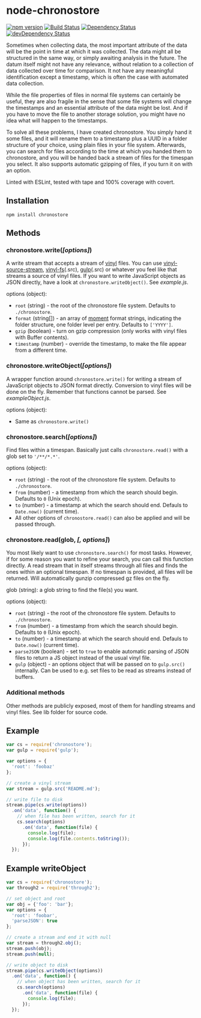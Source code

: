 # node-chronostore
[![npm version](http://img.shields.io/npm/v/chronostore.svg)](https://www.npmjs.org/package/chronostore)
[![Build Status](http://img.shields.io/travis/alexlangberg/node-chronostore.svg)](https://travis-ci.org/alexlangberg/node-chronostore)
[![Dependency Status](https://david-dm.org/alexlangberg/node-goldwasher.svg)](https://david-dm.org/alexlangberg/node-goldwasher)
[![devDependency Status](https://david-dm.org/alexlangberg/node-goldwasher/dev-status.svg)](https://david-dm.org/alexlangberg/node-goldwasher#info=devDependencies)

Sometimes when collecting data, the most important attribute of the data will be the point in time at which it was collected. The data might all be structured in the same way, or simply awaiting analysis in the future. The datum itself might not have any relevance, without relation to a collection of data collected over time for comparison. It not have any meaningful identification except a timestamp, which is often the case with automated data collection.

While the file properties of files in normal file systems can certainly be useful, they are also fragile in the sense that some file systems will change the timestamps and an essential attribute of the data might be lost. And if you have to move the file to another storage solution, you might have no idea what will happen to the timestamps.

To solve all these problems, I have created chronostore. You simply hand it some files, and it will rename them to a timestamp plus a UUID in a folder structure of your choice, using plain files in your file system. Afterwards, you can search for files according to the time at which you handed them to chronostore, and you will be handed back a stream of files for the timespan you select. It also supports automatic gzipping of files, if you turn it on with an option.

Linted with ESLint, tested with tape and 100% coverage with covert.

## Installation
```
npm install chronostore
```

## Methods
### chronostore.write(*[options]*)
A write stream that accepts a stream of [vinyl](https://www.npmjs.com/package/vinyl) files. You can use [vinyl-source-stream](https://www.npmjs.com/package/vinyl-source-stream), [vinyl-fs](https://www.npmjs.com/package/vinyl-fs)(.src), [gulp](https://www.npmjs.com/package/gulp)(.src) or whatever you feel like that streams a source of vinyl files. If you want to write JavaScript objects as JSON directly, have a look at ```chronostore.writeObject()```. See *example.js*.

options (object):
- ```root``` (string) - the root of the chronostore file system. Defaults to ```./chronostore```.
- ```format``` (string[]) - an array of [moment](https://www.npmjs.com/package/moment) format strings, indicating the folder structure, one folder level per entry. Defaults to ```['YYYY']```.
- ```gzip``` (boolean) - turn on gzip compression (only works with vinyl files with Buffer contents). 
- ```timestamp``` (number) - override the timestamp, to make the file appear from a different time.

### chronostore.writeObject(*[options]*)
A wrapper function around ```chronostore.write()``` for writing a stream of JavaScript objects to JSON format directly. Conversion to vinyl files will be done on the fly. Remember that functions cannot be parsed. See *exampleObject.js*.

options (object):
- Same as ```chronostore.write()```

### chronostore.search(*[options]*)
Find files within a timespan. Basically just calls ```chronostore.read()``` with a glob set to ```'/**/*.*'```.

options (object):
- ```root``` (string) - the root of the chronostore file system. Defaults to ```./chronostore```.
- ```from``` (number) - a timestamp from which the search should begin. Defaults to ```0``` (Unix epoch).
- ```to``` (number) - a timestamp at which the search should end. Defauls to ```Date.now()``` (current time).
- All other options of ```chronostore.read()``` can also be applied and will be passed through.

### chronostore.read(glob, *[, options]*)
You most likely want to use ```chronostore.search()``` for most tasks. However, if for some reason you want to refine your search, you can call this function directly. A read stream that in itself streams through all files and finds the ones within an optional timespan. If no timespan is provided, all files will be returned. Will automatically gunzip compressed gz files on the fly.

glob (string): a glob string to find the file(s) you want.

options (object):
- ```root``` (string) - the root of the chronostore file system. Defaults to ```./chronostore```.
- ```from``` (number) - a timestamp from which the search should begin. Defaults to ```0``` (Unix epoch).
- ```to``` (number) - a timestamp at which the search should end. Defauls to ```Date.now()``` (current time).
- ```parseJSON``` (boolean) - set to ```true``` to enable automatic parsing of JSON files to return a JS object instead of the usual vinyl file.
- ```gulp``` (object) - an options object that will be passed on to ```gulp.src()``` internally. Can be used to e.g. set files to be read as streams instead of buffers.

### Additional methods
Other methods are publicly exposed, most of them for handling streams and vinyl files. See lib folder for source code.

## Example
```javascript
var cs = require('chronostore');
var gulp = require('gulp');

var options = {
  'root': 'foobaz'
};

// create a vinyl stream
var stream = gulp.src('README.md');

// write file to disk
stream.pipe(cs.write(options))
  .on('data', function() {
    // when file has been written, search for it
    cs.search(options)
      .on('data', function(file) {
        console.log(file);
        console.log(file.contents.toString());
      });
  });
```

## Example writeObject
```javascript
var cs = require('chronostore');
var through2 = require('through2');

// set object and root
var obj = {'foo': 'bar'};
var options = {
  'root': 'foobar',
  'parseJSON': true
};

// create a stream and end it with null
var stream = through2.obj();
stream.push(obj);
stream.push(null);

// write object to disk
stream.pipe(cs.writeObject(options))
  .on('data', function() {
    // when object has been written, search for it
    cs.search(options)
      .on('data', function(file) {
        console.log(file);
      });
  });
```
